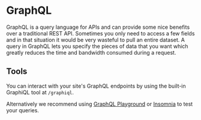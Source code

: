 # GraphQL

GraphQL is a query language for APIs and can provide some nice benefits over a traditional REST API.  Sometimes you only need to access a few fields and in that situation it would be very wasteful to pull an entire dataset.  A query in GraphQL lets you specify the pieces of data that you want which greatly reduces the time and bandwidth consumed during a request.

## Tools

You can interact with your site's GraphQL endpoints by using the built-in GraphiQL tool at `/graphiql`.

Alternatively we recommend using [GraphQL Playground](https://github.com/graphql/graphql-playground) or [Insomnia](https://insomnia.rest/) to test your queries.










